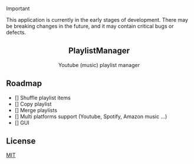 > [!IMPORTANT]
> This application is currently in the early stages of development. There may be breaking changes in the future, and it may contain critical bugs or defects.

<h2 align="center">PlaylistManager</h2>
<div align="center">Youtube (music) playlist manager</div>

## Roadmap

- [] Shuffle playlist items
- [] Copy playlist
- [] Merge playlists
- [] Multi platforms support (Youtube, Spotify, Amazon music ...)
- [] GUI

## License

[MIT](./LICENSE)
